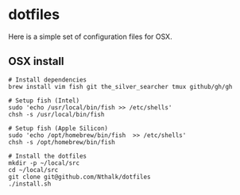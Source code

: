 dotfiles
========

Here is a simple set of configuration files for OSX.

OSX install
--------

    # Install dependencies
    brew install vim fish git the_silver_searcher tmux github/gh/gh

    # Setup fish (Intel)
    sudo 'echo /usr/local/bin/fish >> /etc/shells'
    chsh -s /usr/local/bin/fish

    # Setup fish (Apple Silicon)
    sudo 'echo /opt/homebrew/bin/fish  >> /etc/shells'
    chsh -s /opt/homebrew/bin/fish
    
    # Install the dotfiles
    mkdir -p ~/local/src
    cd ~/local/src
    git clone git@github.com/Nthalk/dotfiles
    ./install.sh

